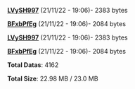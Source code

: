 [**LVySH997**](/data/LVySH997.txt) (21/11/22 - 19:06)- 2383 bytes

[**BFxbPfEg**](/data/BFxbPfEg.txt) (21/11/22 - 19:06)- 2084 bytes

[**LVySH997**](/data/LVySH997.txt) (21/11/22 - 19:06)- 2383 bytes

[**BFxbPfEg**](/data/BFxbPfEg.txt) (21/11/22 - 19:06)- 2084 bytes

**Total Datas**: 4162

**Total Size**: 22.98 MB / 23.0 MB